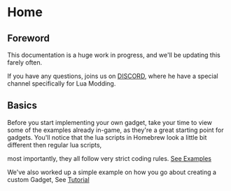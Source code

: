 # Home

## Foreword

This documentation is a huge work in progress, and we'll be updating this farely often.

If you have any questions, joins us on [DISCORD](https://discord.gg/repVGu5), where he have a special channel specifically for Lua Modding.

## Basics

Before you start implementing your own gadget, take your time to view some of the examples already in-game, as they're a great starting point for gadgets.
You'll notice that the lua scripts in Homebrew look a little bit different then regular lua scripts,

most importantly, they all follow very strict coding rules. [See Examples](Examples/Flashlight.lua)

We've also worked up a simple example on how you go about creating a custom Gadget, See [Tutorial](Tutorial)